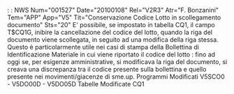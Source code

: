  :  : NWS Num="001527" Date="20100108" Rel="V2R3" Atr="F. Bonzanini" Tem="APP" App="V5" Tit="Conservazione Codice Lotto in scollegamento       documento" Sts="20"
E' possibile, se impostato in tabella CQ1, il campo T$CQ1G, inibire la cancellazione del codice del lotto, quando la riga del documento viene scollegata, in seguito ad una modifica della riga stessa.
Questo è particolarmente utile nei casi di stampa della Bollettina di Identificazione Materiale in cui viene riportato il codice del lotto :  fino ad oggi se, per esigenze amministrative, si modificava la riga del documento, si creava una discrepanza tra il codice presente sulla bollettina
e quello presente nei movimenti/giacenze di sme.up.
Programmi Modificati
V5SCO0 - V5DO00D - V5DO05D
Tabelle Modificate
CQ1
